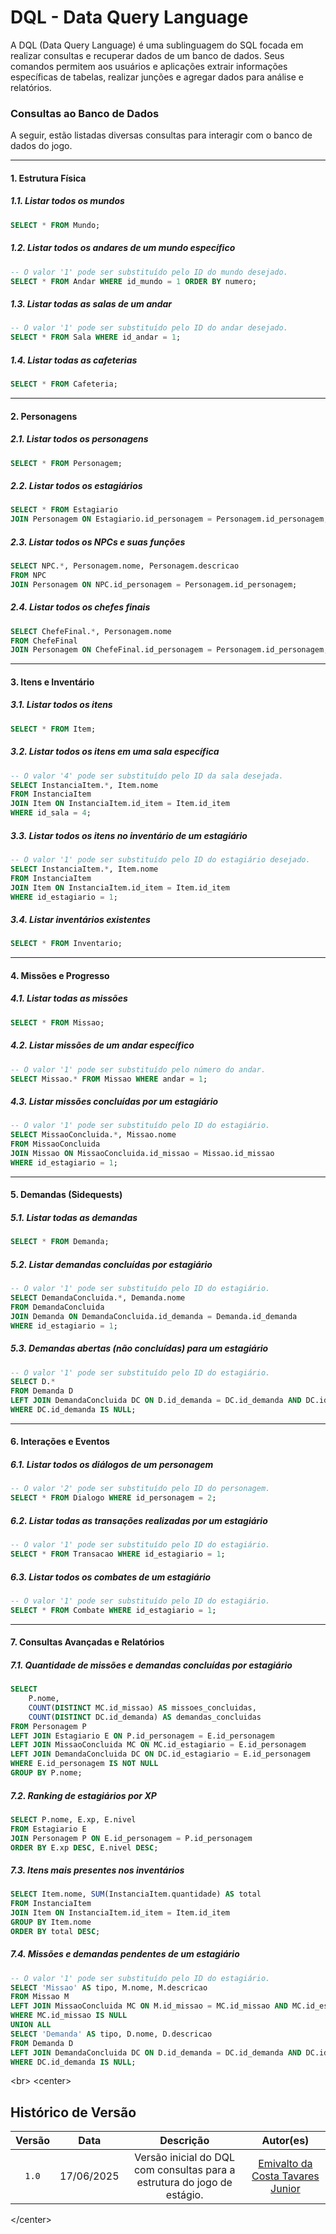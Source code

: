 # DQL - Data Query Language

A DQL (Data Query Language) é uma sublinguagem do SQL focada em realizar consultas e recuperar dados de um banco de dados. Seus comandos permitem aos usuários e aplicações extrair informações específicas de tabelas, realizar junções e agregar dados para análise e relatórios.

### Consultas ao Banco de Dados

A seguir, estão listadas diversas consultas para interagir com o banco de dados do jogo.

-----

#### **1. Estrutura Física**

##### **1.1. Listar todos os mundos**

```sql
SELECT * FROM Mundo;
```

##### **1.2. Listar todos os andares de um mundo específico**

```sql
-- O valor '1' pode ser substituído pelo ID do mundo desejado.
SELECT * FROM Andar WHERE id_mundo = 1 ORDER BY numero;
```

##### **1.3. Listar todas as salas de um andar**

```sql
-- O valor '1' pode ser substituído pelo ID do andar desejado.
SELECT * FROM Sala WHERE id_andar = 1;
```

##### **1.4. Listar todas as cafeterias**

```sql
SELECT * FROM Cafeteria;
```

-----

#### **2. Personagens**

##### **2.1. Listar todos os personagens**

```sql
SELECT * FROM Personagem;
```

##### **2.2. Listar todos os estagiários**

```sql
SELECT * FROM Estagiario
JOIN Personagem ON Estagiario.id_personagem = Personagem.id_personagem;
```

##### **2.3. Listar todos os NPCs e suas funções**

```sql
SELECT NPC.*, Personagem.nome, Personagem.descricao
FROM NPC
JOIN Personagem ON NPC.id_personagem = Personagem.id_personagem;
```

##### **2.4. Listar todos os chefes finais**

```sql
SELECT ChefeFinal.*, Personagem.nome
FROM ChefeFinal
JOIN Personagem ON ChefeFinal.id_personagem = Personagem.id_personagem;
```

-----

#### **3. Itens e Inventário**

##### **3.1. Listar todos os itens**

```sql
SELECT * FROM Item;
```

##### **3.2. Listar todos os itens em uma sala específica**

```sql
-- O valor '4' pode ser substituído pelo ID da sala desejada.
SELECT InstanciaItem.*, Item.nome
FROM InstanciaItem
JOIN Item ON InstanciaItem.id_item = Item.id_item
WHERE id_sala = 4;
```

##### **3.3. Listar todos os itens no inventário de um estagiário**

```sql
-- O valor '1' pode ser substituído pelo ID do estagiário desejado.
SELECT InstanciaItem.*, Item.nome
FROM InstanciaItem
JOIN Item ON InstanciaItem.id_item = Item.id_item
WHERE id_estagiario = 1;
```

##### **3.4. Listar inventários existentes**

```sql
SELECT * FROM Inventario;
```

-----

#### **4. Missões e Progresso**

##### **4.1. Listar todas as missões**

```sql
SELECT * FROM Missao;
```

##### **4.2. Listar missões de um andar específico**

```sql
-- O valor '1' pode ser substituído pelo número do andar.
SELECT Missao.* FROM Missao WHERE andar = 1;
```

##### **4.3. Listar missões concluídas por um estagiário**

```sql
-- O valor '1' pode ser substituído pelo ID do estagiário.
SELECT MissaoConcluida.*, Missao.nome
FROM MissaoConcluida
JOIN Missao ON MissaoConcluida.id_missao = Missao.id_missao
WHERE id_estagiario = 1;
```

-----

#### **5. Demandas (Sidequests)**

##### **5.1. Listar todas as demandas**

```sql
SELECT * FROM Demanda;
```

##### **5.2. Listar demandas concluídas por estagiário**

```sql
-- O valor '1' pode ser substituído pelo ID do estagiário.
SELECT DemandaConcluida.*, Demanda.nome
FROM DemandaConcluida
JOIN Demanda ON DemandaConcluida.id_demanda = Demanda.id_demanda
WHERE id_estagiario = 1;
```

##### **5.3. Demandas abertas (não concluídas) para um estagiário**

```sql
-- O valor '1' pode ser substituído pelo ID do estagiário.
SELECT D.*
FROM Demanda D
LEFT JOIN DemandaConcluida DC ON D.id_demanda = DC.id_demanda AND DC.id_estagiario = 1
WHERE DC.id_demanda IS NULL;
```

-----

#### **6. Interações e Eventos**

##### **6.1. Listar todos os diálogos de um personagem**

```sql
-- O valor '2' pode ser substituído pelo ID do personagem.
SELECT * FROM Dialogo WHERE id_personagem = 2;
```

##### **6.2. Listar todas as transações realizadas por um estagiário**

```sql
-- O valor '1' pode ser substituído pelo ID do estagiário.
SELECT * FROM Transacao WHERE id_estagiario = 1;
```

##### **6.3. Listar todos os combates de um estagiário**

```sql
-- O valor '1' pode ser substituído pelo ID do estagiário.
SELECT * FROM Combate WHERE id_estagiario = 1;
```

-----

#### **7. Consultas Avançadas e Relatórios**

##### **7.1. Quantidade de missões e demandas concluídas por estagiário**

```sql
SELECT
    P.nome,
    COUNT(DISTINCT MC.id_missao) AS missoes_concluidas,
    COUNT(DISTINCT DC.id_demanda) AS demandas_concluidas
FROM Personagem P
LEFT JOIN Estagiario E ON P.id_personagem = E.id_personagem
LEFT JOIN MissaoConcluida MC ON MC.id_estagiario = E.id_personagem
LEFT JOIN DemandaConcluida DC ON DC.id_estagiario = E.id_personagem
WHERE E.id_personagem IS NOT NULL
GROUP BY P.nome;
```

##### **7.2. Ranking de estagiários por XP**

```sql
SELECT P.nome, E.xp, E.nivel
FROM Estagiario E
JOIN Personagem P ON E.id_personagem = P.id_personagem
ORDER BY E.xp DESC, E.nivel DESC;
```

##### **7.3. Itens mais presentes nos inventários**

```sql
SELECT Item.nome, SUM(InstanciaItem.quantidade) AS total
FROM InstanciaItem
JOIN Item ON InstanciaItem.id_item = Item.id_item
GROUP BY Item.nome
ORDER BY total DESC;
```

##### **7.4. Missões e demandas pendentes de um estagiário**

```sql
-- O valor '1' pode ser substituído pelo ID do estagiário.
SELECT 'Missao' AS tipo, M.nome, M.descricao
FROM Missao M
LEFT JOIN MissaoConcluida MC ON M.id_missao = MC.id_missao AND MC.id_estagiario = 1
WHERE MC.id_missao IS NULL
UNION ALL
SELECT 'Demanda' AS tipo, D.nome, D.descricao
FROM Demanda D
LEFT JOIN DemandaConcluida DC ON D.id_demanda = DC.id_demanda AND DC.id_estagiario = 1
WHERE DC.id_demanda IS NULL;
```

\<br\>
\<center\>

## Histórico de Versão

| Versão | Data | Descrição | Autor(es) |
| :-: | :-: | :-: | :-: |
| `1.0`  | 17/06/2025 | Versão inicial do DQL com consultas para a estrutura do jogo de estágio. | [Emivalto da Costa Tavares Junior](https://github.com/EmivaltoJrr) |

\</center\>